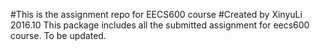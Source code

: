 #This is the assignment repo for EECS600 course
#Created by XinyuLi 2016.10
This package includes all the submitted assignment for eecs600 course.
To be updated.
